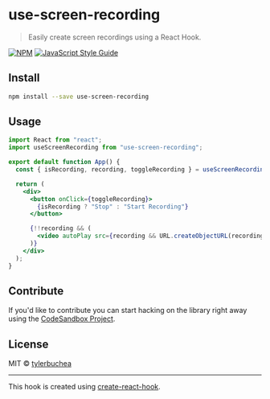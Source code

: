 # use-screen-recording

> Easily create screen recordings using a React Hook.

[![NPM](https://img.shields.io/npm/v/use-screen-recording.svg)](https://www.npmjs.com/package/use-screen-recording) [![JavaScript Style Guide](https://img.shields.io/badge/code_style-standard-brightgreen.svg)](https://standardjs.com)

## Install

```bash
npm install --save use-screen-recording
```

## Usage

```jsx
import React from "react";
import useScreenRecording from "use-screen-recording";

export default function App() {
  const { isRecording, recording, toggleRecording } = useScreenRecording();

  return (
    <div>
      <button onClick={toggleRecording}>
        {isRecording ? "Stop" : "Start Recording"}
      </button>

      {!!recording && (
        <video autoPlay src={recording && URL.createObjectURL(recording)} />
      )}
    </div>
  );
}
```

## Contribute

If you'd like to contribute you can start hacking on the library right away using the [CodeSandbox Project](https://codesandbox.io/s/use-screen-recording-wi4rx?file=/pages/index.js).

## License

MIT © [tylerbuchea](https://github.com/tylerbuchea)

---

This hook is created using [create-react-hook](https://github.com/hermanya/create-react-hook).
